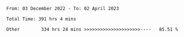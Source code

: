 <!--START_SECTION:waka-->

```text
From: 03 December 2022 - To: 02 April 2023

Total Time: 391 hrs 4 mins

Other        334 hrs 24 mins >>>>>>>>>>>>>>>>>>>>>----   85.51 %
```

<!--END_SECTION:waka-->